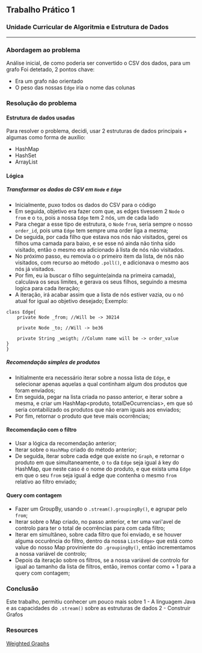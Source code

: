 ## Trabalho Prático 1 
### Unidade Curricular de Algoritmia e Estrutura de Dados

---

### Abordagem ao problema

Análise inicial, de como poderia ser convertido o CSV dos dados, para um grafo
Foi detetado, 2 pontos chave:
- Era um grafo não orientado
- O peso das nossas ``Edge`` iria o nome das colunas

### Resolução do problema

#### Estrutura de dados usadas
Para resolver o problema, decidi, usar 2 estruturas de dados principais + algumas como forma de auxílio:
- HashMap
- HashSet
- ArrayList

#### Lógica
##### Transformar os dados do CSV em ``Node`` e ``Edge``
- Inicialmente, puxo todos os dados do CSV para o código
- Em seguida, objetivo era fazer com que, as edges tivessem 2 ``Node`` o ``from`` e o ``to``, pois a nossa ``Edge`` tem 2 nós, um de cada lado
- Para chegar a esse tipo de estrutura, o ``Node`` ``from``, seria sempre o nosso ``order_id``, pois uma ``Edge`` tem sempre uma order liga a mesma;
- De seguida, por cada filho que estava nos nós náo visitados, gerei os filhos uma camada para baixo, e se esse nó ainda não tinha sido visitado, então o mesmo era adicionado á lista de nós não visitados.
- No próximo passo, eu removia o o primeiro item da lista, de nós não visitados, com recurso ao método ``.poll()``, e adicionava o mesmo aos nós já visitados.
- Por fim, eu ia buscar o filho seguinte(ainda na primeira camada), calculava os seus limites, e gerava os seus filhos, seguindo a mesma logica para cada iteração;
- A iteração, irá acabar assim que a lista de nós estiver vazia, ou o nó atual for igual ao objetivo desejado;
Exemplo:
```{
class Edge{
    private Node _from; //Will be -> 30214

    private Node _to; //Will -> be36

    private String _weigth; //Column name will be -> order_value
}
}
```

##### Recomendação simples de produtos
- Initialmente era necessário iterar sobre a nossa lista de ``Edge``, e selecionar apenas aquelas a qual continham algum dos produtos que foram enviados;
- Em seguida, pegar na lista criada no passo anterior, e iterar sobre a mesma,
e criar um HashMap<produto, totalDeOcurrencias>, em que só seria contabilizado os produtos que não eram iguais aos enviados;
- Por fim, retornar o produto que teve mais ocorrências;

#### Recomendação com o filtro
- Usar a lógica da recomendação anterior;
- Iterar sobre o ``HashMap`` criado do método anterior;
- De seguida, iterar sobre cada edge que existe no ``Graph``, e retornar o produto em que simultaneamente, o ``to`` da ``Edge`` seja igual á key do HashMap, que neste caso é o nome do produto, e que exista uma ``Edge`` em que o seu ``from`` seja igual á edge que contenha o mesmo ``from`` relativo ao filtro enviado;

#### Query com contagem
- Fazer um GroupBy, usando o ``.stream().groupingBy()``, e agrupar pelo ``from``;
- Iterar sobre o Map criado, no passo anterior, e ter uma vari'avel de controlo para ter o total de ocorrências para com cada filtro;
- Iterar em simultâneo, sobre cada filtro que foi enviado, e se houver alguma occurência do filtro, dentro da nossa ``List<Edge>`` que está como value do nosso Map proviniente do ``.groupingBy()``, então incrementamos a nossa variável de controlo;
- Depois da iteração sobre os filtros, se a nossa variável de controlo for igual ao tamanho da lista de filtros, então, iremos contar como + 1 para a query com contagem;

### Conclusão
Este trabalho, permitiu conhecer um pouco mais sobre
1 - A linguagem Java e as capacidades do ``.stream()`` sobre as estruturas de dados
2 - Construir Grafos

### Resources
[Weighted Graphs](https://algorithms.tutorialhorizon.com/weighted-graph-implementation-java/)
